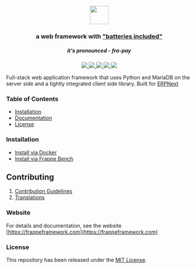 <div align="center">
    <h1>
        <br>
        <a href="https://frappeframework.com">
            <img src=".github/frappe-framework-logo.svg" height="50">
        </a>
    </h1>
    <h3>
        a web framework with <a href="https://www.youtube.com/watch?v=LOjk3m0wTwg">"batteries included"</a>
    </h3>
    <h5>
        it's pronounced - <em>fra-pay</em>
    </h5>
</div>

<div align="center">
	<a href="https://github.com/frappe/frappe/actions/workflows/server-mariadb-tests.yml">
		<img src="https://github.com/frappe/frappe/actions/workflows/server-mariadb-tests.yml/badge.svg">
	</a>
	<a href="https://github.com/frappe/frappe/actions/workflows/ui-tests.yml">
		<img src="https://github.com/frappe/frappe/actions/workflows/ui-tests.yml/badge.svg?branch=develop">
	</a>
	<a href='https://frappeframework.com/docs'>
		<img src='https://img.shields.io/badge/docs-📖-7575FF.svg?style=flat-square'/>
	</a>
	<a href='https://www.codetriage.com/frappe/frappe'>
		<img src='https://www.codetriage.com/frappe/frappe/badges/users.svg'>
	</a>
	<a href='https://coveralls.io/github/frappe/frappe?branch=develop'>
		<img src='https://coveralls.io/repos/github/frappe/frappe/badge.svg?branch=develop'>
	</a>
</div>



Full-stack web application framework that uses Python and MariaDB on the server side and a tightly integrated client side library. Built for [ERPNext](https://erpnext.com)

### Table of Contents
* [Installation](https://frappeframework.com/docs/user/en/installation)
* [Documentation](https://frappeframework.com/docs)
* [License](#license)

### Installation

* [Install via Docker](https://github.com/frappe/frappe_docker)
* [Install via Frappe Bench](https://github.com/frappe/bench)

## Contributing

1. [Contribution Guidelines](https://github.com/frappe/erpnext/wiki/Contribution-Guidelines)
1. [Translations](https://translate.erpnext.com)

### Website

For details and documentation, see the website
[https://frappeframework.com](https://frappeframework.com)

### License
This repository has been released under the [MIT License](LICENSE).
